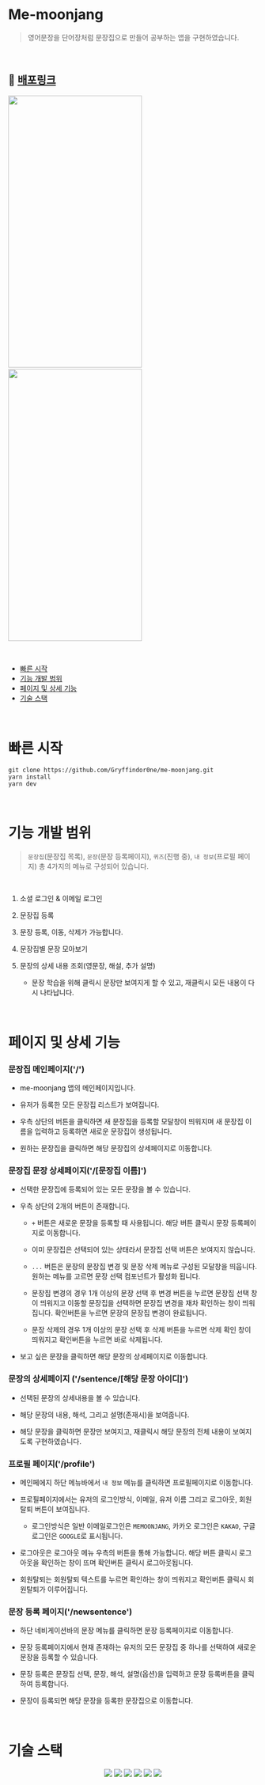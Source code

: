 # Me-moonjang

> 영어문장을 단어장처럼 문장집으로 만들어 공부하는 앱을 구현하였습니다.

<br>

## 🚀 [배포링크](https://me-moonjang.vercel.app/)

<p>
<img src ="https://user-images.githubusercontent.com/79234473/210736495-32fe577b-2487-40f0-8042-5753266b11ec.gif" width="270" height="550"/>
 &nbsp; &nbsp; &nbsp;
<img src ="https://user-images.githubusercontent.com/79234473/210742125-53a9d30f-146d-4cd2-95fc-e8edf392f109.gif" width="270" height="550"/>
</p>

<br>

- [빠른 시작](#빠른-시작)
- [기능 개발 범위](#기능-개발-범위)
- [페이지 및 상세 기능](#페이지-및-상세-기능)
- [기술 스택](#기술-스택)

<br>

# 빠른 시작

```
git clone https://github.com/Gryffindor0ne/me-moonjang.git
yarn install
yarn dev
```

<br>

# 기능 개발 범위

> `문장집`(문장집 목록), `문장`(문장 등록페이지), `퀴즈`(진행 중), `내 정보`(프로필 페이지) 총 4가지의 메뉴로 구성되어 있습니다.

<br>

1. 소셜 로그인 & 이메일 로그인

2. 문장집 등록

3. 문장 등록, 이동, 삭제가 가능합니다.

4. 문장집별 문장 모아보기

5. 문장의 상세 내용 조회(영문장, 해설, 추가 설명)

   - 문장 학습을 위해 클릭시 문장만 보여지게 할 수 있고, 재클릭시 모든 내용이 다시 나타납니다.

<br>

# 페이지 및 상세 기능

### 문장집 메인페이지('/')

- me-moonjang 앱의 메인페이지입니다.

- 유저가 등록한 모든 문장집 리스트가 보여집니다.

- 우측 상단의 버튼을 클릭하면 새 문장집을 등록할 모달창이 띄워지며 새 문장집 이름을 입력하고 등록하면 새로운 문장집이 생성됩니다.

- 원하는 문장집을 클릭하면 해당 문장집의 상세페이지로 이동합니다.

### 문장집 문장 상세페이지('/[문장집 이름]')

- 선택한 문장집에 등록되어 있는 모든 문장을 볼 수 있습니다.

- 우측 상단의 2개의 버튼이 존재합니다.

  - `+` 버튼은 새로운 문장을 등록할 때 사용됩니다. 해당 버튼 클릭시 문장 등록페이지로 이동합니다.
  - 이미 문장집은 선택되어 있는 상태라서 문장집 선택 버튼은 보여지지 않습니다.

  - `...` 버튼은 문장의 문장집 변경 및 문장 삭제 메뉴로 구성된 모달창을 띄웁니다. 원하는 메뉴를 고르면 문장 선택 컴포넌트가 활성화 됩니다.

  - 문장집 변경의 경우 1개 이상의 문장 선택 후 변경 버튼을 누르면 문장집 선택 창이 띄워지고 이동할 문장집을 선택하면 문장집 변경을 재차 확인하는 창이 띄워집니다. 확인버튼을 누르면 문장의 문장집 변경이 완료됩니다.

  - 문장 삭제의 경우 1개 이상의 문장 선택 후 삭제 버튼을 누르면 삭제 확인 창이 띄워지고 확인버튼을 누르면 바로 삭제됩니다.

- 보고 싶은 문장을 클릭하면 해당 문장의 상세페이지로 이동합니다.

### 문장의 상세페이지 ('/sentence/[해당 문장 아이디]')

- 선택된 문장의 상세내용을 볼 수 있습니다.

- 해당 문장의 내용, 해석, 그리고 설명(존재시)을 보여줍니다.

- 해당 문장을 클릭하면 문장만 보여지고, 재클릭시 해당 문장의 전체 내용이 보여지도록 구현하였습니다.

### 프로필 페이지('/profile')

- 메인페에지 하단 메뉴바에서 `내 정보` 메뉴를 클릭하면 프로필페이지로 이동합니다.

- 프로필페이지에서는 유저의 로그인방식, 이메일, 유저 이름 그리고 로그아웃, 회원탈퇴 버튼이 보여집니다.

  - 로그인방식은 일반 이메일로그인은 `MEMOONJANG`, 카카오 로그인은 `KAKAO`, 구글 로그인은 `GOOGLE`로 표시됩니다.

- 로그아웃은 로그아웃 메뉴 우측의 버튼을 통해 가능합니다. 해당 버튼 클릭시 로그아웃을 확인하는 창이 뜨며 확인버튼 클릭시 로그아웃됩니다.

- 회원탈퇴는 회원탈퇴 텍스트를 누르면 확인하는 창이 띄워지고 확인버튼 클릭시 회원탈퇴가 이루어집니다.

### 문장 등록 페이지('/newsentence')

- 하단 네비게이션바의 문장 메뉴를 클릭하면 문장 등록페이지로 이동합니다.

- 문장 등록페이지에서 현재 존재하는 유저의 모든 문장집 중 하나를 선택하여 새로운 문장을 등록할 수 있습니다.

- 문장 등록은 문장집 선택, 문장, 해석, 설명(옵션)을 입력하고 문장 등록버튼을 클릭하여 등록합니다.

- 문장이 등록되면 해당 문장을 등록한 문장집으로 이동합니다.

<br>

# 기술 스택

<p align='center'>
   <img src="https://img.shields.io/badge/TypeScript-^4.8.4-darkblue?logo=TypeScript"/>
    <img src="https://img.shields.io/badge/NextJS-^13.0.2-black?logo=Next.js"/>
    <img src="https://img.shields.io/badge/React-^18.2.0-blue?logo=React"/>
    <img src="https://img.shields.io/badge/Node.js-v16.15.0-green?logo=Node.js"/>
    <img src="https://img.shields.io/badge/React Query-%5E4.20.4-red?logo=React Query"/>
    <img src="https://img.shields.io/badge/Tailwind CSS-^5.3.5-skyblue?logo=Tailwind CSS"/>
   
</p>
